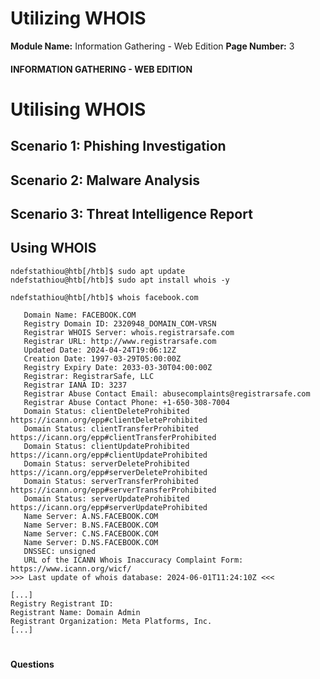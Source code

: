 <!--
 // Platform: Academy
// URL: https://academy.hackthebox.com/module/144/section/1248
// Platform Version: V1
// Module ID: 144
// Module Name: Information Gathering - Web Edition
// Module Difficulty: Easy
// Section ID: 1248
// Section Title: Utilizing WHOIS
// Page Title: Hack The Box - Academy
// Page Number: 3
-->

# Utilizing WHOIS

**Module Name:** Information Gathering - Web Edition **Page Number:** 3

#### 

#### INFORMATION GATHERING - WEB EDITION

# Utilising WHOIS

## Scenario 1: Phishing Investigation

## Scenario 2: Malware Analysis

## Scenario 3: Threat Intelligence Report

## Using WHOIS

``` shell-session
ndefstathiou@htb[/htb]$ sudo apt update
ndefstathiou@htb[/htb]$ sudo apt install whois -y
```

``` shell-session
ndefstathiou@htb[/htb]$ whois facebook.com

   Domain Name: FACEBOOK.COM
   Registry Domain ID: 2320948_DOMAIN_COM-VRSN
   Registrar WHOIS Server: whois.registrarsafe.com
   Registrar URL: http://www.registrarsafe.com
   Updated Date: 2024-04-24T19:06:12Z
   Creation Date: 1997-03-29T05:00:00Z
   Registry Expiry Date: 2033-03-30T04:00:00Z
   Registrar: RegistrarSafe, LLC
   Registrar IANA ID: 3237
   Registrar Abuse Contact Email: abusecomplaints@registrarsafe.com
   Registrar Abuse Contact Phone: +1-650-308-7004
   Domain Status: clientDeleteProhibited https://icann.org/epp#clientDeleteProhibited
   Domain Status: clientTransferProhibited https://icann.org/epp#clientTransferProhibited
   Domain Status: clientUpdateProhibited https://icann.org/epp#clientUpdateProhibited
   Domain Status: serverDeleteProhibited https://icann.org/epp#serverDeleteProhibited
   Domain Status: serverTransferProhibited https://icann.org/epp#serverTransferProhibited
   Domain Status: serverUpdateProhibited https://icann.org/epp#serverUpdateProhibited
   Name Server: A.NS.FACEBOOK.COM
   Name Server: B.NS.FACEBOOK.COM
   Name Server: C.NS.FACEBOOK.COM
   Name Server: D.NS.FACEBOOK.COM
   DNSSEC: unsigned
   URL of the ICANN Whois Inaccuracy Complaint Form: https://www.icann.org/wicf/
>>> Last update of whois database: 2024-06-01T11:24:10Z <<<

[...]
Registry Registrant ID:
Registrant Name: Domain Admin
Registrant Organization: Meta Platforms, Inc.
[...]
```

# 

# 

#### Questions

####